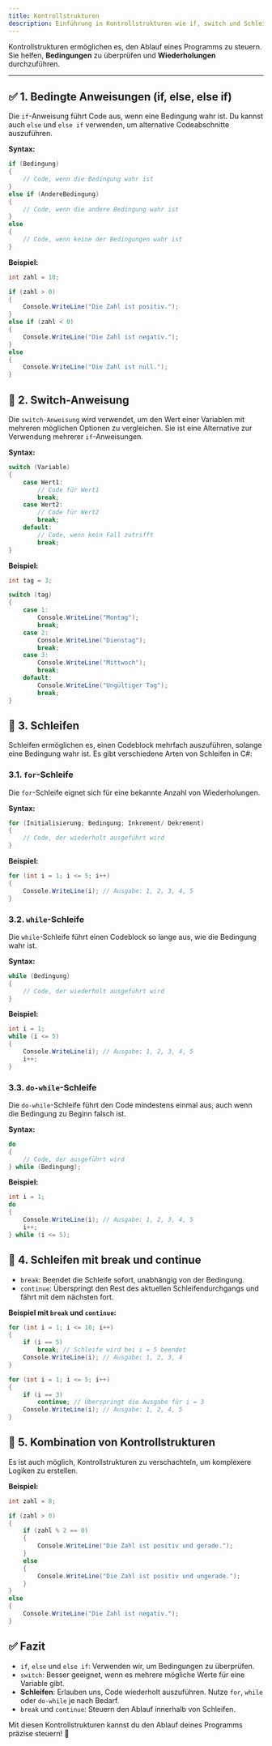 ```yaml
---
title: Kontrollstrukturen
description: Einführung in Kontrollstrukturen wie if, switch und Schleifen in C#.
---
```


Kontrollstrukturen ermöglichen es, den Ablauf eines Programms zu steuern. Sie helfen, **Bedingungen** zu überprüfen und **Wiederholungen** durchzuführen.

---

## ✅ **1. Bedingte Anweisungen (if, else, else if)**

Die `if`-Anweisung führt Code aus, wenn eine Bedingung wahr ist. Du kannst auch `else` und `else if` verwenden, um alternative Codeabschnitte auszuführen.

**Syntax:**

```csharp
if (Bedingung)
{
    // Code, wenn die Bedingung wahr ist
}
else if (AndereBedingung)
{
    // Code, wenn die andere Bedingung wahr ist
}
else
{
    // Code, wenn keine der Bedingungen wahr ist
}
```

**Beispiel:**

```csharp
int zahl = 10;

if (zahl > 0)
{
    Console.WriteLine("Die Zahl ist positiv.");
}
else if (zahl < 0)
{
    Console.WriteLine("Die Zahl ist negativ.");
}
else
{
    Console.WriteLine("Die Zahl ist null.");
}
```

## 🔄 2. Switch-Anweisung
Die `switch-Anweisung` wird verwendet, um den Wert einer Variablen mit mehreren möglichen Optionen zu vergleichen. Sie ist eine Alternative zur Verwendung mehrerer `if`-Anweisungen.

**Syntax:**

```csharp
switch (Variable)
{
    case Wert1:
        // Code für Wert1
        break;
    case Wert2:
        // Code für Wert2
        break;
    default:
        // Code, wenn kein Fall zutrifft
        break;
}
```

**Beispiel:**

```csharp
int tag = 3;

switch (tag)
{
    case 1:
        Console.WriteLine("Montag");
        break;
    case 2:
        Console.WriteLine("Dienstag");
        break;
    case 3:
        Console.WriteLine("Mittwoch");
        break;
    default:
        Console.WriteLine("Ungültiger Tag");
        break;
}
```

## 🔁 3. Schleifen

Schleifen ermöglichen es, einen Codeblock mehrfach auszuführen, solange eine Bedingung wahr ist. Es gibt verschiedene Arten von Schleifen in C#:

### 3.1. `for`-Schleife

Die `for`-Schleife eignet sich für eine bekannte Anzahl von Wiederholungen.

**Syntax:**

```csharp
for (Initialisierung; Bedingung; Inkrement/ Dekrement)
{
    // Code, der wiederholt ausgeführt wird
}
```

**Beispiel:**

```csharp
for (int i = 1; i <= 5; i++)
{
    Console.WriteLine(i); // Ausgabe: 1, 2, 3, 4, 5
}
```

### 3.2. `while`-Schleife

Die `while`-Schleife führt einen Codeblock so lange aus, wie die Bedingung wahr ist.

**Syntax:**

```csharp
while (Bedingung)
{
    // Code, der wiederholt ausgeführt wird
}
```

**Beispiel:**

```csharp
int i = 1;
while (i <= 5)
{
    Console.WriteLine(i); // Ausgabe: 1, 2, 3, 4, 5
    i++;
}
```

### 3.3. `do-while`-Schleife

Die `do-while`-Schleife führt den Code mindestens einmal aus, auch wenn die Bedingung zu Beginn falsch ist.

**Syntax:**

```csharp
do
{
    // Code, der ausgeführt wird
} while (Bedingung);
```

**Beispiel:**

```csharp
int i = 1;
do
{
    Console.WriteLine(i); // Ausgabe: 1, 2, 3, 4, 5
    i++;
} while (i <= 5);
```

## 🔄 4. Schleifen mit break und continue

- `break`: Beendet die Schleife sofort, unabhängig von der Bedingung.
- `continue`: Überspringt den Rest des aktuellen Schleifendurchgangs und fährt mit dem nächsten fort.

**Beispiel mit `break` und `continue`:**

```csharp
for (int i = 1; i <= 10; i++)
{
    if (i == 5)
        break; // Schleife wird bei i = 5 beendet
    Console.WriteLine(i); // Ausgabe: 1, 2, 3, 4
}

for (int i = 1; i <= 5; i++)
{
    if (i == 3)
        continue; // Überspringt die Ausgabe für i = 3
    Console.WriteLine(i); // Ausgabe: 1, 2, 4, 5
}
```

## 🚀 5. Kombination von Kontrollstrukturen

Es ist auch möglich, Kontrollstrukturen zu verschachteln, um komplexere Logiken zu erstellen.

**Beispiel:**

```csharp
int zahl = 8;

if (zahl > 0)
{
    if (zahl % 2 == 0)
    {
        Console.WriteLine("Die Zahl ist positiv und gerade.");
    }
    else
    {
        Console.WriteLine("Die Zahl ist positiv und ungerade.");
    }
}
else
{
    Console.WriteLine("Die Zahl ist negativ.");
}
```

## ✅ Fazit
- `if`, `else` und `else if`: Verwenden wir, um Bedingungen zu überprüfen.
- `switch`: Besser geeignet, wenn es mehrere mögliche Werte für eine Variable gibt.
- **Schleifen**: Erlauben uns, Code wiederholt auszuführen. Nutze `for`, `while` oder `do-while` je nach Bedarf.
- `break` und `continue`: Steuern den Ablauf innerhalb von Schleifen.

Mit diesen Kontrollstrukturen kannst du den Ablauf deines Programms präzise steuern! 🎯